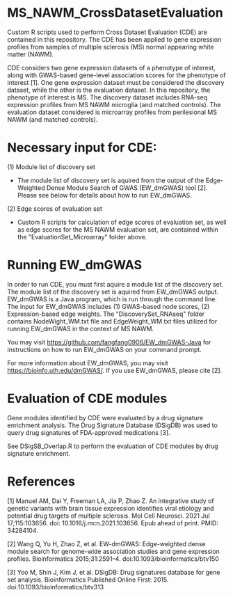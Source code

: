 # MS_NAWM_CrossDatasetEvaluation
Custom R scripts used to perform Cross Dataset Evaluation (CDE) are contained in this repository. The CDE has been applied to gene expression profiles from samples of multiple sclerosis (MS) normal appearing white matter (NAWM). 

CDE considers two gene expression datasets of a phenotype of interest, along with GWAS-based gene-level association scores for the phenotype of interest [1]. One gene expression dataset must be considered the discovery dataset, while the other is the evaluation dataset. In this repository, the phenotype of interest is MS. The discovery dataset includes RNA-seq expression profiles from MS NAWM microglia (and matched controls). The evaluation dataset considered is microarray profiles from perilesional MS NAWM (and matched controls).

# Necessary input for CDE: 
(1) Module list of discovery set
* The module list of discovery set is aquired from the output of the Edge-Weighted Dense Module Search of GWAS (EW_dmGWAS) tool [2]. Please see below for details about how to run EW_dmGWAS.

(2) Edge scores of evaluation set
* Custom R scripts for calculation of edge scores of evaluation set, as well as edge scores for the MS NAWM evaluation set, are contained within the "EvaluationSet_Microarray" folder above.

# Running EW_dmGWAS
In order to run CDE, you must first aquire a module list of the discovery set. The module list of the discovery set is aquired from EW_dmGWAS output. EW_dmGWAS is a Java program, which is run through the command line. The input for EW_dmGWAS includes (1) GWAS-based node scores, (2) Expression-based edge weights. The "DiscoverySet_RNAseq" folder contains NodeWight_WM.txt file and EdgeWeight_WM.txt files utilized for running EW_dmGWAS in the context of MS NAWM.

You may visit https://github.com/fangfang0906/EW_dmGWAS-Java for instructions on how to run EW_dmGWAS on your command prompt.

For more information about EW_dmGWAS, you may visit https://bioinfo.uth.edu/dmGWAS/. If you use EW_dmGWAS, please cite [2].

# Evaluation of CDE modules
Gene modules identified by CDE were evaluated by a drug signature enrichment analysis. The Drug Signature Database (DSigDB) was used to query drug signatures of FDA-approved medications [3].

See DSigSB_Overlap.R to perform the evaluation of CDE modules by drug signature enrichment.

# References
[1] Manuel AM, Dai Y, Freeman LA, Jia P, Zhao Z. An integrative study of genetic variants with brain tissue expression identifies viral etiology and potential drug targets of multiple sclerosis. Mol Cell Neurosci. 2021 Jul 17;115:103656. doi: 10.1016/j.mcn.2021.103656. Epub ahead of print. PMID: 34284104.

[2] Wang Q, Yu H, Zhao Z, et al. EW-dmGWAS: Edge-weighted dense module search for genome-wide association studies and gene expression profiles. Bioinformatics 2015;31:2591–4. doi:10.1093/bioinformatics/btv150

[3] Yoo M, Shin J, Kim J, et al. DSigDB: Drug signatures database for gene set analysis. Bioinformatics Published Online First: 2015. doi:10.1093/bioinformatics/btv313
